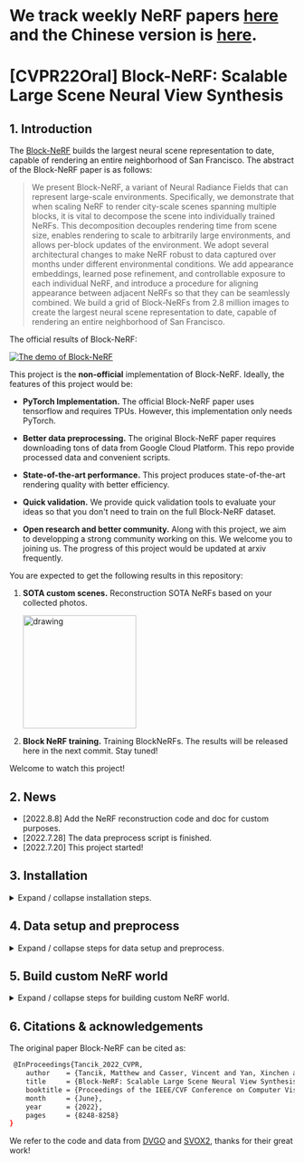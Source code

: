 # We track weekly NeRF papers [here](docs/weekly_nerf.md) and the Chinese version is [here](docs/weekly_nerf_cn.md).

# [CVPR22Oral] Block-NeRF: Scalable Large Scene Neural View Synthesis

## 1. Introduction

The [Block-NeRF](https://waymo.com/intl/zh-cn/research/block-nerf/) builds the largest neural scene representation to date, capable of rendering an entire neighborhood of San Francisco. The abstract of the Block-NeRF paper is as follows:

> We present Block-NeRF, a variant of Neural Radiance Fields that can represent large-scale environments. Specifically, we demonstrate that when scaling NeRF to render city-scale scenes spanning multiple blocks, it is vital to decompose the scene into individually trained NeRFs. This decomposition decouples rendering time from scene size, enables rendering to scale to arbitrarily large environments, and allows per-block updates of the environment. We adopt several architectural changes to make NeRF robust to data captured over months under different environmental conditions. We add appearance embeddings, learned pose refinement, and controllable exposure to each individual NeRF, and introduce a procedure for aligning appearance between adjacent NeRFs so that they can be seamlessly combined. We build a grid of Block-NeRFs from 2.8 million images to create the largest neural scene representation to date, capable of rendering an entire neighborhood of San Francisco.

The official results of Block-NeRF:

[![The demo of Block-NeRF](https://img.youtube.com/vi/6lGMCAzBzOQ/0.jpg)](https://www.youtube.com/watch?v=6lGMCAzBzOQ)

This project is the **non-official** implementation of Block-NeRF. Ideally, the features of this project would be:

- **PyTorch Implementation.** The official Block-NeRF paper uses tensorflow and requires TPUs. However, this implementation only needs PyTorch.
- **Better data preprocessing.** The original Block-NeRF paper requires downloading tons of data from Google Cloud Platform. This repo provide processed data and convenient scripts.
- **State-of-the-art performance.** This project produces state-of-the-art rendering quality with better efficiency.

- **Quick validation.** We provide quick validation tools to evaluate your ideas so that you don't need to train on the full Block-NeRF dataset.

- **Open research and better community.** Along with this project, we aim to developping a strong community working on this. We welcome you to joining us. The progress of this project would be updated at arxiv frequently.

You are expected to get the following results in this repository:

1. **SOTA custom scenes.** Reconstruction SOTA NeRFs based on your collected photos.

   <img src="figs/sm01_04.gif" alt="drawing" width="200"/>


2. **Block NeRF training.** Training BlockNeRFs. The results will be released here in the next commit. Stay tuned!

Welcome to watch this project!

## 2. News
- [2022.8.8] Add the NeRF reconstruction code and doc for custom purposes.
- [2022.7.28] The data preprocess script is finished.
- [2022.7.20] This project started!

## 3. Installation
<details>
<summary>Expand / collapse installation steps.</summary>

1. Create conda environment.
   ```bash
   conda create -n nerf-block python=3.9
   ```
2. Install tensorflow and other libs. You don't need to install tensorflow if you download our processed data. Our version: tensorflow with CUDA11.7.
   ```bash
   pip install tensorflow opencv-python matplotlib
   ```
3. Install other libs used for reconstructing custom scenes, this is only needed when you need to build your scenes.
   ```bash
   sudo apt-get install colmap
   sudo apt-get install imagemagick  # required sudo accesss
   pip install -r requirements.txt
   conda install pytorch-scatter -c pyg  # or install via https://github.com/rusty1s/pytorch_scatter
   ```
   You can use laptop version of COLMAP as well if you do not have access to sudo access on your server. However, we found if you do not set up COLMAP parameters properly, you would not get the SOTA performance.
</details>

## 4. Data setup and preprocess

<details>
<summary>Expand / collapse steps for data setup and preprocess.</summary>
You don't need this step if you only want to get results on your custom data.

1. After signing the license on the [official waymo webiste](https://waymo.com/research/block-nerf/licensing/), download the Waymo Block dataset via the following command:

	```bash
	pip install gdown # download google drive download.
	cd data
	gdown --id 1iRqO4-GMqZAYFNvHLlBfjTcXY-l3qMN5 --no-cache 
	unzip v1.0.zip
	cd ../
	```
   The Google cloud may [limit the download speed in this operation](https://stackoverflow.com/questions/16856102/google-drive-limit-number-of-download). You can instead:
   (1) Downloading in your browser can avoid this issue. (2) Alternatively, you can directly download from the official [Waymo](https://waymo.com/research/block-nerf/licensing/) website. However, this download may needs the sudo access to install the [gsutil tool](https://cloud.google.com/storage/docs/gsutil_install#deb) (if you don't have sudo access, you can download from your local laptop and then transport it to your server). The reference script is as follows:

	```bash
	# install gsutil tool
	sudo apt-get install apt-transport-https ca-certificates gnupg # needs sudo access
	echo "deb [signed-by=/usr/share/keyrings/cloud.google.gpg] https://packages.cloud.google.com/apt cloud-sdk main" | sudo tee -a /etc/apt/sources.list.d/google-cloud-sdk.list
	curl https://packages.cloud.google.com/apt/doc/apt-key.gpg | sudo apt-key --keyring /usr/share/keyrings/cloud.google.gpg add -
	sudo apt-get update && sudo apt-get install google-cloud-cli # needs sudo access
	gcloud init # login your google account then
	cd data
	gsutil -m cp -r \
	  "gs://waymo-block-nerf/v1.0" \
	  .
	unzip v1.0.zip
	cd ..
	```
   You may otherwise symbol link the downloaded dataset ("v1.0") under the "data" folder. The Waymo official files (e.g., v1.0/v1.0_waymo_block_nerf_mission_bay_train.tfrecord-00000-of-01063) would be put under the data folder. 
   Then transfer the tensorflow version of data to the Pytorch version via the following command:

   ```bash
   python data_preprocess/load_data.py
   ```
</details>

## 5. Build custom NeRF world

<details>
<summary>Expand / collapse steps for building custom NeRF world.</summary>

1. Put your images under data folder. The structure should be like:

	```bash
	data
	   |——————Madoka          // Your folder name here.
	   |        └——————source // Source images should be put here.
	   |                 └——————---|1.png
	   |                 └——————---|2.png
	   |                 └——————---|...
	```
   The sample data is provided in [our Google drive folder](https://drive.google.com/drive/folders/1JyX0VNf0R58s46Abj8HDO1NwZqmGOVRS?usp=sharing). The Madoka and Otobai can be found [at this link](https://sunset1995.github.io/dvgo/tutor_forward_facing.html). 

2. Run COLMAP to reconstruct scenes. This would probably cost a long time.

	```bash
	python tools/imgs2poses.py data/Madoka
	```
   You can replace data/Madoka by your data folder.
   If your COLMAP version is larger than 3.6 (which should not happen if you use apt-get), you need to change export_path to output_path in Ln67 of colmap_wrapper.py.

3. Training NeRF scenes.

	```bash
	python run.py --config configs/custom/Madoka.py
	```
   You can replace configs/custom/Madoka.py by other configs.
4. Validating the training results to generate a fly-through video.

	```bash
	python run.py --config configs/custom/Madoka.py --render_only --render_video --render_video_factor 8
	```
</details>


## 6. Citations & acknowledgements

The original paper Block-NeRF can be cited as:

```bash
 @InProceedings{Tancik_2022_CVPR,
    author    = {Tancik, Matthew and Casser, Vincent and Yan, Xinchen and Pradhan, Sabeek and Mildenhall, Ben and Srinivasan, Pratul P. and Barron, Jonathan T. and Kretzschmar, Henrik},
    title     = {Block-NeRF: Scalable Large Scene Neural View Synthesis},
    booktitle = {Proceedings of the IEEE/CVF Conference on Computer Vision and Pattern Recognition (CVPR)},
    month     = {June},
    year      = {2022},
    pages     = {8248-8258}
}
```

We refer to the code and data from [DVGO](https://github.com/sunset1995/DirectVoxGO) and [SVOX2](https://github.com/sxyu/svox2), thanks for their great work!